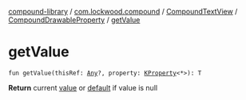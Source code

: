 [compound-library](../../../index.md) / [com.lockwood.compound](../../index.md) / [CompoundTextView](../index.md) / [CompoundDrawableProperty](index.md) / [getValue](./get-value.md)

# getValue

`fun getValue(thisRef: `[`Any`](https://kotlinlang.org/api/latest/jvm/stdlib/kotlin/-any/index.html)`?, property: `[`KProperty`](https://kotlinlang.org/api/latest/jvm/stdlib/kotlin.reflect/-k-property/index.html)`<*>): T`

**Return**
current [value](#) or [default](#) if value is null

